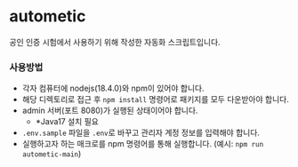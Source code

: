 # autometic

공인 인증 시험에서 사용하기 위해 작성한 자동화 스크립트입니다.

### 사용방법

- 각자 컴퓨터에 nodejs(18.4.0)와 npm이 있어야 합니다.
- 해당 디렉토리로 접근 후 `npm install` 명령어로 패키지를 모두 다운받아야 합니다.
- admin 서버(포트 8080)가 실행된 상태이어야 합니다.
    - *Java17 설치 필요
- `.env.sample` 파일을 `.env`로 바꾸고 관리자 계정 정보를 입력해야 합니다.
- 실행하고자 하는 매크로를 npm 명령어를 통해 실행합니다. (예시: `npm run autometic-main`) 
